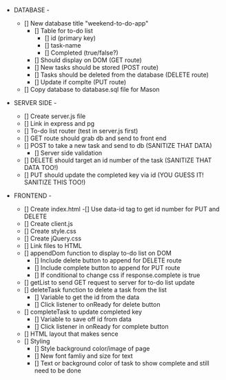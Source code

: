 - DATABASE -
    - [] New database title "weekend-to-do-app"
        - [] Table for to-do list
            - [] id (primary key)
            - [] task-name
            - [] Completed (true/false?)
        - [] Should display on DOM (GET route)
        - [] New tasks should be stored (POST route)
        - [] Tasks should be deleted from the database (DELETE route)
        - [] Update if complte (PUT route)
    - [] Copy database to database.sql file for Mason

- SERVER SIDE -
    - [] Create server.js file
    - [] Link in express and pg
    - [] To-do list router (test in server.js first)
    - [] GET route should grab db and send to front end
    - [] POST to take a new task and send to db (SANITIZE THAT DATA)
        - [] Server side validation
    - [] DELETE should target an id number of the task (SANITIZE THAT DATA TOO!)
    - [] PUT should update the completed key via id (YOU GUESS IT! SANITIZE THIS TOO!)

- FRONTEND -
    - [] Create index.html
        -[] Use data-id tag to get id number for PUT and DELETE
    - [] Create client.js
    - [] Create style.css
    - [] Create jQuery.css
    - [] Link files to HTML
    - [] appendDom function to display to-do list on DOM
        - [] Include delete button to append for DELETE route
        - [] Include complete button to append for PUT route
        - [] If conditional to change css if response.complete is true
    - [] getList to send GET request to server for to-do list update
    - [] deleteTask function to delete a task from the list
        - [] Variable to get the id from the data
        - [] Click listener to onReady for delete button
    - [] completeTask to update completed key
        - [] Variable to save off id from data
        - [] Click listener in onReady for complete button
    - [] HTML layout that makes sence
    - [] Styling
        - [] Style background color/image of page
        - [] New font famliy and size for text
        - [] Text or background color of task to show complete and still need to be done
    

